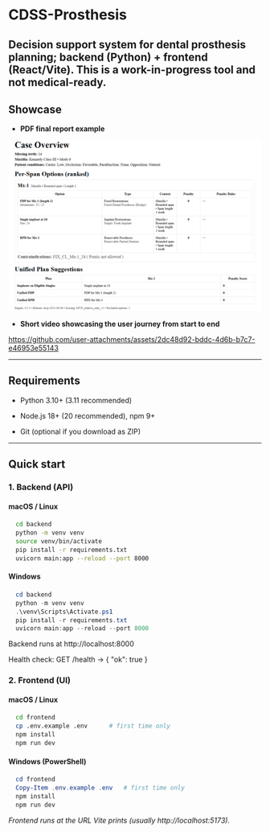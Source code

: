 # **CDSS-Prosthesis**

Decision support system for dental prosthesis planning; backend (Python) + frontend (React/Vite).
This is a work-in-progress tool and not medical-ready.
---

## **Showcase**
* **PDF final report example**
  
![Demo Screenshot](./assets/report.png)  


* **Short video showcasing the user journey from start to end**

https://github.com/user-attachments/assets/2dc48d92-bddc-4d6b-b7c7-e46953e55143



---

## **Requirements**

* Python 3.10+ (3.11 recommended)

* Node.js 18+ (20 recommended), npm 9+

* Git (optional if you download as ZIP)

---

## **Quick start**

### 1. Backend (API)

#### macOS / Linux

```bash
  cd backend
  python -m venv venv 
  source venv/bin/activate 
  pip install -r requirements.txt 
  uvicorn main:app --reload --port 8000
```

#### Windows 

``` powerShell
  cd backend
  python -m venv venv
  .\venv\Scripts\Activate.ps1
  pip install -r requirements.txt
  uvicorn main:app --reload --port 8000 
  ```


Backend runs at http://localhost:8000

Health check: GET /health → { "ok": true }


### 2. Frontend (UI)

#### macOS / Linux

```  bash
  cd frontend
  cp .env.example .env      # first time only
  npm install
  npm run dev 
  ```


#### Windows (PowerShell)

```  powershell
  cd frontend
  Copy-Item .env.example .env   # first time only
  npm install
  npm run dev 
  ```


*Frontend runs at the URL Vite prints (usually http://localhost:5173).*
